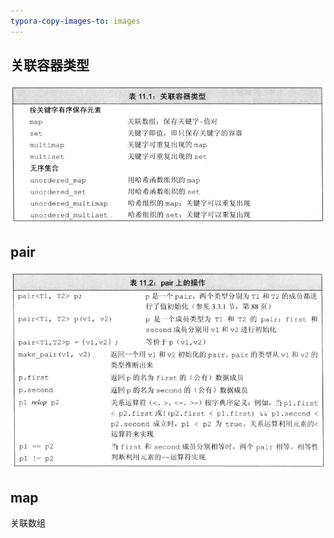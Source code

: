 ```yaml
---
typora-copy-images-to: images
---
```


## 关联容器类型

![1500136143756](images/1500136143756.png)

## pair

![1500136325385](images/1500136325385.png)

## map

关联数组